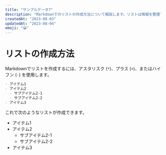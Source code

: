 ```yaml
---
title: "サンプルデータ7"
description: "Markdownでのリストの作成方法について解説します。リストは情報を整理するのに非常に便利です。このセクションでは、順序なしリストと順序付きリストの作成方法を学びます。"
createdAt: "2023-08-03"
updatedAt: "2023-08-04"
emoji: "😀"
---
```


# リストの作成方法

Markdownでリストを作成するには、アスタリスク (`*`)、プラス (`+`)、またはハイフン (`-`) を使用します。

```markdown
- アイテム1
- アイテム2
  - サブアイテム2-1
  - サブアイテム2-2
- アイテム3
```

これで次のようなリストが作成できます。

- アイテム1
- アイテム2
  - サブアイテム2-1
  - サブアイテム2-2
- アイテム3
